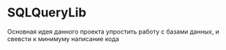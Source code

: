 # SQLQueryLib
Основная идея данного проекта упростить работу с базами данных, и свевсти к минимуму написание кода 
